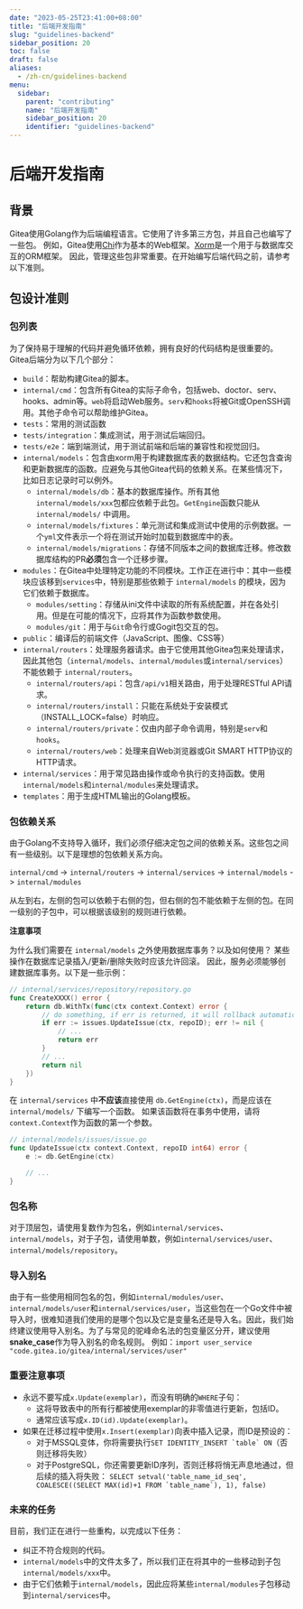 ```yaml
---
date: "2023-05-25T23:41:00+08:00"
title: "后端开发指南"
slug: "guidelines-backend"
sidebar_position: 20
toc: false
draft: false
aliases:
  - /zh-cn/guidelines-backend
menu:
  sidebar:
    parent: "contributing"
    name: "后端开发指南"
    sidebar_position: 20
    identifier: "guidelines-backend"
---
```


# 后端开发指南

## 背景

Gitea使用Golang作为后端编程语言。它使用了许多第三方包，并且自己也编写了一些包。
例如，Gitea使用[Chi](https://github.com/go-chi/chi)作为基本的Web框架。[Xorm](https://xorm.io)是一个用于与数据库交互的ORM框架。
因此，管理这些包非常重要。在开始编写后端代码之前，请参考以下准则。

## 包设计准则

### 包列表

为了保持易于理解的代码并避免循环依赖，拥有良好的代码结构是很重要的。Gitea后端分为以下几个部分：

- `build`：帮助构建Gitea的脚本。
- `internal/cmd`：包含所有Gitea的实际子命令，包括web、doctor、serv、hooks、admin等。`web`将启动Web服务。`serv`和`hooks`将被Git或OpenSSH调用。其他子命令可以帮助维护Gitea。
- `tests`：常用的测试函数
- `tests/integration`：集成测试，用于测试后端回归。
- `tests/e2e`：端到端测试，用于测试前端和后端的兼容性和视觉回归。
- `internal/models`：包含由xorm用于构建数据库表的数据结构。它还包含查询和更新数据库的函数。应避免与其他Gitea代码的依赖关系。在某些情况下，比如日志记录时可以例外。
  - `internal/models/db`：基本的数据库操作。所有其他`internal/models/xxx`包都应依赖于此包。`GetEngine`函数只能从 `internal/models/` 中调用。
  - `internal/models/fixtures`：单元测试和集成测试中使用的示例数据。一个`yml`文件表示一个将在测试开始时加载到数据库中的表。
  - `internal/models/migrations`：存储不同版本之间的数据库迁移。修改数据库结构的PR**必须**包含一个迁移步骤。
- `modules`：在Gitea中处理特定功能的不同模块。工作正在进行中：其中一些模块应该移到`services`中，特别是那些依赖于 `internal/models` 的模块，因为它们依赖于数据库。
  - `modules/setting`：存储从ini文件中读取的所有系统配置，并在各处引用。但是在可能的情况下，应将其作为函数参数使用。
  - `modules/git`：用于与`Git`命令行或Gogit包交互的包。
- `public`：编译后的前端文件（JavaScript、图像、CSS等）
- `internal/routers`：处理服务器请求。由于它使用其他Gitea包来处理请求，因此其他包（`internal/models`、`internal/modules`或`internal/services`）不能依赖于 `internal/routers`。
  - `internal/routers/api`：包含`/api/v1`相关路由，用于处理RESTful API请求。
  - `internal/routers/install`：只能在系统处于安装模式（INSTALL_LOCK=false）时响应。
  - `internal/routers/private`：仅由内部子命令调用，特别是`serv`和`hooks`。
  - `internal/routers/web`：处理来自Web浏览器或Git SMART HTTP协议的HTTP请求。
- `internal/services`：用于常见路由操作或命令执行的支持函数。使用`internal/models`和`internal/modules`来处理请求。
- `templates`：用于生成HTML输出的Golang模板。

### 包依赖关系

由于Golang不支持导入循环，我们必须仔细决定包之间的依赖关系。这些包之间有一些级别。以下是理想的包依赖关系方向。

`internal/cmd` -> `internal/routers` -> `internal/services` -> `internal/models` -> `internal/modules`

从左到右，左侧的包可以依赖于右侧的包，但右侧的包不能依赖于左侧的包。在同一级别的子包中，可以根据该级别的规则进行依赖。

**注意事项**

为什么我们需要在 `internal/models` 之外使用数据库事务？以及如何使用？
某些操作在数据库记录插入/更新/删除失败时应该允许回滚。
因此，服务必须能够创建数据库事务。以下是一些示例：

```go
// internal/services/repository/repository.go
func CreateXXXX() error {
    return db.WithTx(func(ctx context.Context) error {
        // do something, if err is returned, it will rollback automatically
        if err := issues.UpdateIssue(ctx, repoID); err != nil {
            // ...
            return err
        }
        // ...
        return nil
    })
}
```

在 `internal/services` 中**不应该**直接使用 `db.GetEngine(ctx)`，而是应该在 `internal/models/` 下编写一个函数。
如果该函数将在事务中使用，请将`context.Context`作为函数的第一个参数。

```go
// internal/models/issues/issue.go
func UpdateIssue(ctx context.Context, repoID int64) error {
    e := db.GetEngine(ctx)

    // ...
}
```

### 包名称

对于顶层包，请使用复数作为包名，例如`internal/services`、`internal/models`，对于子包，请使用单数，例如`internal/services/user`、`internal/models/repository`。

### 导入别名

由于有一些使用相同包名的包，例如`internal/modules/user`、`internal/models/user`和`internal/services/user`，当这些包在一个Go文件中被导入时，很难知道我们使用的是哪个包以及它是变量名还是导入名。因此，我们始终建议使用导入别名。为了与常见的驼峰命名法的包变量区分开，建议使用**snake_case**作为导入别名的命名规则。
例如：`import user_service "code.gitea.io/gitea/internal/services/user"`

### 重要注意事项

- 永远不要写成`x.Update(exemplar)`，而没有明确的`WHERE`子句：
  - 这将导致表中的所有行都被使用exemplar的非零值进行更新，包括ID。
  - 通常应该写成`x.ID(id).Update(exemplar)`。
- 如果在迁移过程中使用`x.Insert(exemplar)`向表中插入记录，而ID是预设的：
  - 对于MSSQL变体，你将需要执行``SET IDENTITY_INSERT `table` ON``（否则迁移将失败）
  - 对于PostgreSQL，你还需要更新ID序列，否则迁移将悄无声息地通过，但后续的插入将失败：
    ``SELECT setval('table_name_id_seq', COALESCE((SELECT MAX(id)+1 FROM `table_name`), 1), false)``

### 未来的任务

目前，我们正在进行一些重构，以完成以下任务：

- 纠正不符合规则的代码。
- `internal/models`中的文件太多了，所以我们正在将其中的一些移动到子包`internal/models/xxx`中。
- 由于它们依赖于`internal/models`，因此应将某些`internal/modules`子包移动到`internal/services`中。
